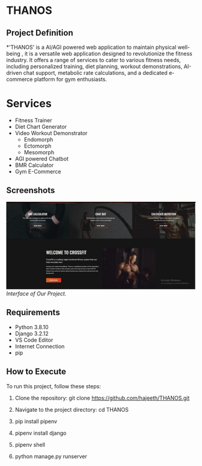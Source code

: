 # THANOS

## Project Definition
*'THANOS' is a AI/AGI powered web application to maintain physical well-being , it is a versatile web application designed to revolutionize the fitness industry. It offers a range of services to cater to various fitness needs, including personalized training, diet planning, workout demonstrations, AI-driven chat support, metabolic rate calculations, and a dedicated e-commerce platform for gym enthusiasts.

# Services
- Fitness Trainer
- Diet Chart Generator
- Video Workout Demonstrator
     - Endomorph
     - Ectomorph
     - Mesomorph
- AGI powered Chatbot
- BMR Calculator
- Gym E-Commerce

## Screenshots
![plot](thanos.jpeg)
*Interface of Our Project.*

## Requirements
- Python 3.8.10
- Django 3.2.12
- VS Code Editor
- Internet Connection
- pip

## How to Execute
To run this project, follow these steps:

1. Clone the repository:
 git clone https://github.com/hajeeth/THANOS.git

2. Navigate to the project directory: cd THANOS

3. pip install pipenv

4. pipenv install django

5. pipenv shell

6. python manage.py runserver

